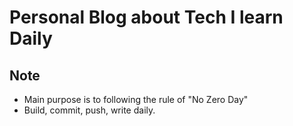 # Personal Blog about Tech I learn Daily

## Note

- Main purpose is to following the rule of "No Zero Day"
- Build, commit, push, write daily.

